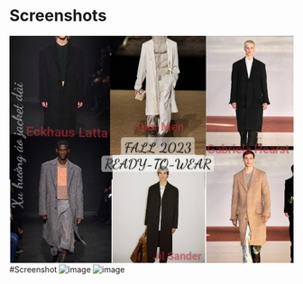 # Screenshots

![Example image](imagesL3.jpg)
#Screenshot
![image](Newfolder/login.jpg)
![image](Newfolder/login1.jpg)
